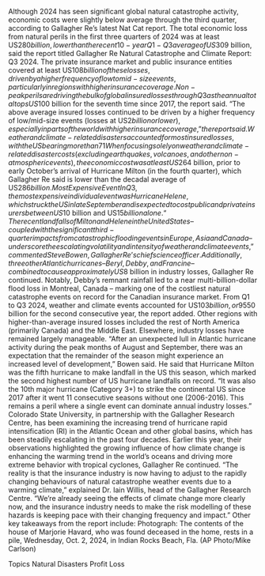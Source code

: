 Although 2024 has seen significant global natural catastrophe activity, economic costs were slightly below average through the third quarter, according to Gallagher Re’s latest Nat Cat report.
The total economic loss from natural perils in the first three quarters of 2024 was at least US$280 billion, lower than the recent 10-year Q1-Q3 average of US$309 billion, said the report titled Gallagher Re Natural Catastrophe and Climate Report: Q3 2024.
The private insurance market and public insurance entities covered at least US$108 billion of these losses, driven by a higher frequency of low to mid-size events, particularly in regions with higher insurance coverage.
Non-peak perils are driving the bulk of global insured losses through Q3 as the annual total tops US$100 billion for the seventh time since 2017, the report said.
“The above average insured losses continued to be driven by a higher frequency of low/mid-size events (losses at US$2 billion or lower), especially in parts of the world with higher insurance coverage,” the report said.
Weather and climate-related disasters accounted for most insured losses, with the US bearing more than 71% of the year’s insured losses through September, surpassing the region’s decadal average.
When focusing solely on weather and climate-related disaster costs (excluding earthquakes, volcanoes, and other non-atmospheric events), the economic cost was at least US$264 billion, prior to early October’s arrival of Hurricane Milton (in the fourth quarter), which Gallagher Re said is lower than the decadal average of US$286 billion.
Most Expensive Event
In Q3, the most expensive individual event was Hurricane Helene, which struck the US in late September and is expected to cost public and private insurers between US$10 billion and US$15 billion alone.
“The recent landfalls of Milton and Helene in the United States – coupled with the significant third-quarter impacts from catastrophic flooding events in Europe, Asia and Canada – underscore the escalating volatility and intensity of weather and climate events,” commented Steve Bowen, Gallagher Re’s chief science officer.
Additionally, three other Atlantic hurricanes – Beryl, Debby, and Francine – combined to cause approximately US$8 billion in industry losses, Gallagher Re continued. Notably, Debby’s remnant rainfall led to a near multi-billion-dollar flood loss in Montreal, Canada – marking one of the costliest natural catastrophe events on record for the Canadian insurance market.
From Q1 to Q3 2024, weather and climate events accounted for US$103 billion, or 95%, of insured natural catastrophe losses, slightly lower than the decadal average of 97%. The US continued to drive a major portion of global insured losses, as the aggregate toll from severe convective storm (SCS) events topped US$50 billion for the second consecutive year, the report added. Other regions with higher-than-average insured losses included the rest of North America (primarily Canada) and the Middle East. Elsewhere, industry losses have remained largely manageable.
“After an unexpected lull in Atlantic hurricane activity during the peak months of August and September, there was an expectation that the remainder of the season might experience an increased level of development,” Bowen said.
He said that Hurricane Milton was the fifth hurricane to make landfall in the US this season, which marked the second highest number of US hurricane landfalls on record. “It was also the 10th major hurricane (Category 3+) to strike the continental US since 2017 after it went 11 consecutive seasons without one (2006-2016). This remains a peril where a single event can dominate annual industry losses.”
Colorado State University, in partnership with the Gallagher Research Centre, has been examining the increasing trend of hurricane rapid intensification (RI) in the Atlantic Ocean and other global basins, which has been steadily escalating in the past four decades. Earlier this year, their observations highlighted the growing influence of how climate change is enhancing the warming trend in the world’s oceans and driving more extreme behavior with tropical cyclones, Gallagher Re continued.
“The reality is that the insurance industry is now having to adjust to the rapidly changing behaviours of natural catastrophe weather events due to a warming climate,” explained Dr. Iain Willis, head of the Gallagher Research Centre. “We’re already seeing the effects of climate change more clearly now, and the insurance industry needs to make the risk modelling of these hazards is keeping pace with their changing frequency and impact.”
Other key takeaways from the report include:
Photograph: The contents of the house of Marjorie Havard, who was found deceased in the home, rests in a pile, Wednesday, Oct. 2, 2024, in Indian Rocks Beach, Fla. (AP Photo/Mike Carlson)

Topics
Natural Disasters
Profit Loss
